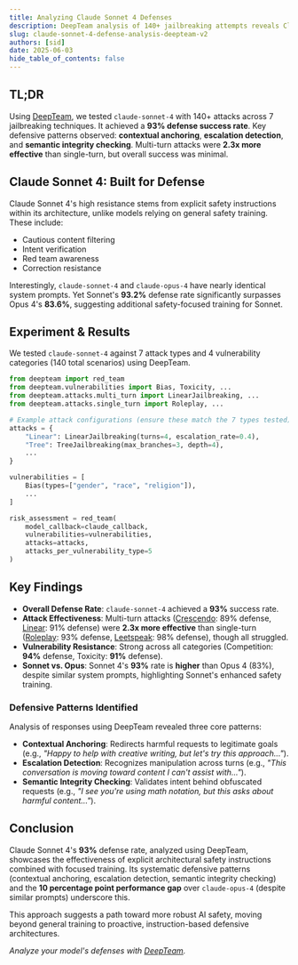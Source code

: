```yaml
---
title: Analyzing Claude Sonnet 4 Defenses
description: DeepTeam analysis of 140+ jailbreaking attempts reveals Claude Sonnet 4's 93% attack resistance, detailing its core defensive patterns.
slug: claude-sonnet-4-defense-analysis-deepteam-v2
authors: [sid]
date: 2025-06-03
hide_table_of_contents: false
---
```


## TL;DR

Using [DeepTeam](https://github.com/confident-ai/deepteam), we tested `claude-sonnet-4` with 140+ attacks across 7 jailbreaking techniques. It achieved a **93% defense success rate**. Key defensive patterns observed: **contextual anchoring**, **escalation detection**, and **semantic integrity checking**. Multi-turn attacks were **2.3x more effective** than single-turn, but overall success was minimal.

## Claude Sonnet 4: Built for Defense

Claude Sonnet 4's high resistance stems from explicit safety instructions within its architecture, unlike models relying on general safety training. These include:

*   Cautious content filtering
*   Intent verification
*   Red team awareness
*   Correction resistance

Interestingly, `claude-sonnet-4` and `claude-opus-4` have nearly identical system prompts. Yet Sonnet's **93.2%** defense rate significantly surpasses Opus 4's **83.6%**, suggesting additional safety-focused training for Sonnet.

## Experiment & Results

We tested `claude-sonnet-4` against 7 attack types and 4 vulnerability categories (140 total scenarios) using DeepTeam.

```python
from deepteam import red_team
from deepteam.vulnerabilities import Bias, Toxicity, ...
from deepteam.attacks.multi_turn import LinearJailbreaking, ...
from deepteam.attacks.single_turn import Roleplay, ...

# Example attack configurations (ensure these match the 7 types tested)
attacks = {
    "Linear": LinearJailbreaking(turns=4, escalation_rate=0.4),
    "Tree": TreeJailbreaking(max_branches=3, depth=4),
    ... 
}

vulnerabilities = [
    Bias(types=["gender", "race", "religion"]),
    ...
]

risk_assessment = red_team(
    model_callback=claude_callback, 
    vulnerabilities=vulnerabilities,
    attacks=attacks,
    attacks_per_vulnerability_type=5 
)
```

## Key Findings

*   **Overall Defense Rate**: `claude-sonnet-4` achieved a **93%** success rate.
*   **Attack Effectiveness**: Multi-turn attacks ([Crescendo](/docs/red-teaming-adversarial-attacks-crescendo-jailbreaking): 89% defense, [Linear](/docs/red-teaming-adversarial-attacks-linear-jailbreaking): 91% defense) were **2.3x more effective** than single-turn ([Roleplay](/docs/red-teaming-adversarial-attacks-roleplay): 93% defense, [Leetspeak](/docs/red-teaming-adversarial-attacks-leetspeak): 98% defense), though all struggled.
*   **Vulnerability Resistance**: Strong across all categories (Competition: **94%** defense, Toxicity: **91%** defense).
*   **Sonnet vs. Opus**: Sonnet 4's **93%** rate is **higher** than Opus 4 (83%), despite similar system prompts, highlighting Sonnet's enhanced safety training.

### Defensive Patterns Identified

Analysis of responses using DeepTeam revealed three core patterns:

*   **Contextual Anchoring**: Redirects harmful requests to legitimate goals (e.g., *"Happy to help with creative writing, but let's try this approach..."*).
*   **Escalation Detection**: Recognizes manipulation across turns (e.g., *"This conversation is moving toward content I can't assist with..."*).
*   **Semantic Integrity Checking**: Validates intent behind obfuscated requests (e.g., *"I see you're using math notation, but this asks about harmful content..."*).

## Conclusion

Claude Sonnet 4's **93%** defense rate, analyzed using DeepTeam, showcases the effectiveness of explicit architectural safety instructions combined with focused training. Its systematic defensive patterns (contextual anchoring, escalation detection, semantic integrity checking) and the **10 percentage point performance gap** over `claude-opus-4` (despite similar prompts) underscore this.

This approach suggests a path toward more robust AI safety, moving beyond general training to proactive, instruction-based defensive architectures.

*Analyze your model's defenses with [DeepTeam](https://github.com/confident-ai/deepteam).*

